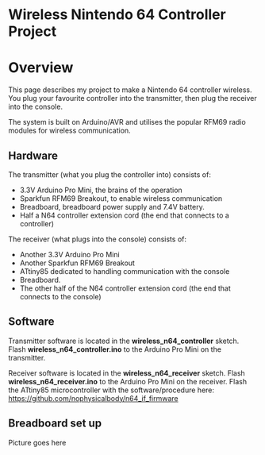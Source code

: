 # Wireless Nintendo 64 Controller Project

# Overview

This page describes my project to make a Nintendo 64 controller wireless. 
You plug your favourite controller into the transmitter, then plug the receiver into the console.

The system is built on Arduino/AVR and utilises the popular RFM69 radio modules for wireless communication.

## Hardware

The transmitter (what you plug the controller into) consists of:

* 3.3V Arduino Pro Mini, the brains of the operation
* Sparkfun RFM69 Breakout, to enable wireless communication
* Breadboard, breadboard power supply and 7.4V battery.
* Half a N64 controller extension cord (the end that connects to a controller)

The receiver (what plugs into the console) consists of:

* Another 3.3V Arduino Pro Mini
* Another Sparkfun RFM69 Breakout
* ATtiny85 dedicated to handling communication with the console
* Breadboard.
* The other half of the N64 controller extension cord (the end that connects to the console)

## Software

Transmitter software is located in the **wireless_n64_controller** sketch.
Flash **wireless_n64_controller.ino** to the Arduino Pro Mini on the transmitter.

Receiver software is located in the **wireless_n64_receiver** sketch.
Flash **wireless_n64_receiver.ino** to the Arduino Pro Mini on the receiver.
Flash the ATtiny85 microcontroller with the software/procedure here:
https://github.com/nophysicalbody/n64_if_firmware

## Breadboard set up

Picture goes here



